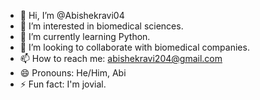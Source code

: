 - 👋 Hi, I’m @Abishekravi04
- 👀 I’m interested in biomedical sciences.
- 🌱 I’m currently learning Python.
- 💞️ I’m looking to collaborate with biomedical companies.
- 📫 How to reach me: abishekravi204@gmail.com
- 😄 Pronouns: He/Him, Abi
- ⚡ Fun fact: I'm jovial.

<!---
Abishekravi04/Abishekravi04 is a ✨ special ✨ repository because its `README.md` (this file) appears on your GitHub profile.
You can click the Preview link to take a look at your changes.
--->
<!---
Abishekravi04/Abishekravi04 is a ✨ special ✨ repository because its `README.md` (this file) appears on your GitHub profile.
You can click the Preview link to take a look at your changes.
--->
